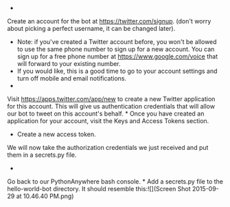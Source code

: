 * 
Create an account for the bot at https://twitter.com/signup. (don't worry about picking a perfect username, it can be changed later).
* Note: if you've created a Twitter account before, you won't be allowed to use the same phone number to sign up for a new account. You can sign up for a free phone number at https://www.google.com/voice that will forward to your existing number.
* If you would like, this is a good time to go to your account settings and turn off mobile and email notifications.
* 
Visit https://apps.twitter.com/app/new to create a new Twitter application for this account. This will give us authentication credentials that will allow our bot to tweet on this account's behalf.
* 
Once you have created an application for your account, visit the Keys and Access Tokens section.
* Create a new access token.

We will now take the authorization credentials we just received and put them in a secrets.py file.

* 
Go back to our PythonAnywhere bash console.
* 
Add a secrets.py file to the hello-world-bot directory. It should resemble this:![](Screen Shot 2015-09-29 at 10.46.40 PM.png)
